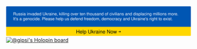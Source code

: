 [![Stand With Ukraine](https://raw.githubusercontent.com/vshymanskyy/StandWithUkraine/main/banner2-direct.svg)](https://vshymanskyy.github.io/StandWithUkraine)
[![@gipsi's Holopin board](https://holopin.io/api/user/board?user=gipsi)](https://holopin.io/@gipsi)
